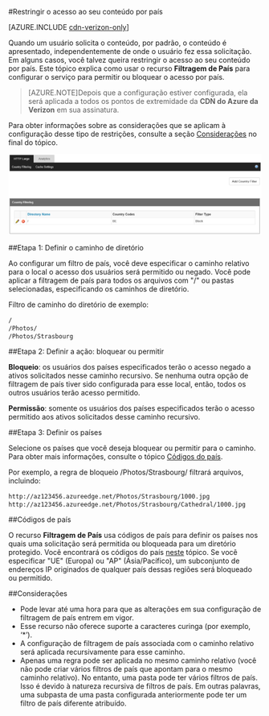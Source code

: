 <properties
	pageTitle="CDN - restringir o acesso ao seu conteúdo por país"
	description="Quando um usuário solicita o conteúdo, por padrão, o conteúdo é apresentado, independentemente de onde o usuário fez essa solicitação. Em alguns casos, você talvez queira restringir o acesso ao seu conteúdo por país. Este tópico explica como usar o recurso **Filtragem de País** para configurar o serviço para permitir ou bloquear o acesso por país."
	services="cdn"
	documentationCenter=".NET"
	authors="camsoper"
	manager="erikre"
	editor=""/>

<tags
	ms.service="cdn"
	ms.workload="tbd"
	ms.tgt_pltfrm="na"
	ms.devlang="na"
	ms.topic="article"
	ms.date="05/11/2016"
	ms.author="casoper"/>

#Restringir o acesso ao seu conteúdo por país

[AZURE.INCLUDE [cdn-verizon-only](../../includes/cdn-verizon-only.md)]

Quando um usuário solicita o conteúdo, por padrão, o conteúdo é apresentado, independentemente de onde o usuário fez essa solicitação. Em alguns casos, você talvez queira restringir o acesso ao seu conteúdo por país. Este tópico explica como usar o recurso **Filtragem de País** para configurar o serviço para permitir ou bloquear o acesso por país.

>[AZURE.NOTE]Depois que a configuração estiver configurada, ela será aplicada a todos os pontos de extremidade da **CDN do Azure da Verizon** em sua assinatura.

Para obter informações sobre as considerações que se aplicam à configuração desse tipo de restrições, consulte a seção [Considerações](cdn-restrict-access-by-country.md#considerations) no final do tópico.

![Filtragem de país](./media/cdn-filtering/cdn-country-filtering.png)


##Etapa 1: Definir o caminho de diretório

Ao configurar um filtro de país, você deve especificar o caminho relativo para o local o acesso dos usuários será permitido ou negado. Você pode aplicar a filtragem de país para todos os arquivos com "/" ou pastas selecionadas, especificando os caminhos de diretório.

Filtro de caminho do diretório de exemplo:

	/                                 
	/Photos/
	/Photos/Strasbourg

##Etapa 2: Definir a ação: bloquear ou permitir

**Bloqueio**: os usuários dos países especificados terão o acesso negado a ativos solicitados nesse caminho recursivo. Se nenhuma outra opção de filtragem de país tiver sido configurada para esse local, então, todos os outros usuários terão acesso permitido.

**Permissão**: somente os usuários dos países especificados terão o acesso permitido aos ativos solicitados desse caminho recursivo.

##Etapa 3: Definir os países

Selecione os países que você deseja bloquear ou permitir para o caminho. Para obter mais informações, consulte o tópico [Códigos do país](cdn-country-codes.md).

Por exemplo, a regra de bloqueio /Photos/Strasbourg/ filtrará arquivos, incluindo:

	http://az123456.azureedge.net/Photos/Strasbourg/1000.jpg
	http://az123456.azureedge.net/Photos/Strasbourg/Cathedral/1000.jpg


##Códigos de país

O recurso **Filtragem de País** usa códigos de país para definir os países nos quais uma solicitação será permitida ou bloqueada para um diretório protegido. Você encontrará os códigos do país [neste](cdn-country-codes.md) tópico. Se você especificar "UE" (Europa) ou "AP" (Ásia/Pacífico), um subconjunto de endereços IP originados de qualquer país dessas regiões será bloqueado ou permitido.


##<a id="considerations"></a>Considerações

- Pode levar até uma hora para que as alterações em sua configuração de filtragem de país entrem em vigor.
- Esse recurso não oferece suporte a caracteres curinga (por exemplo, ‘*’).
- A configuração de filtragem de país associada com o caminho relativo será aplicada recursivamente para esse caminho.
- Apenas uma regra pode ser aplicada no mesmo caminho relativo (você não pode criar vários filtros de país que apontam para o mesmo caminho relativo). No entanto, uma pasta pode ter vários filtros de país. Isso é devido à natureza recursiva de filtros de país. Em outras palavras, uma subpasta de uma pasta configurada anteriormente pode ter um filtro de país diferente atribuído.

<!---HONumber=AcomDC_0518_2016-->